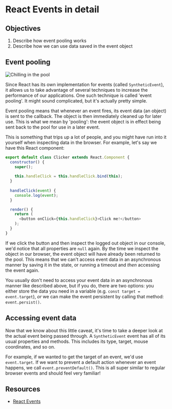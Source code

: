 # React Events in detail

## Objectives

1. Describe how event pooling works
2. Describe how we can use data saved in the event object

## Event pooling
![Chilling in the pool](https://media.giphy.com/media/3ornk83z6oqbWAAUuY/giphy.gif)

Since React has its own implementation for events (called `SyntheticEvent`), it allows us to take advantage of several
techniques to increase the performance of our applications. One such technique is called 'event pooling'. It might sound
complicated, but it's actually pretty simple.
 
Event pooling means that whenever an event fires, its event data (an object) is sent to the callback. The object is then
immediately cleaned up for later use. This is what we mean by 'pooling': the event object is in effect being sent back
to the pool for use in a later event.

This is something that trips up a lot of people, and you might have run into it yourself when inspecting data in the
browser. For example, let's say we have this React component:

```js
export default class Clicker extends React.Component {
  constructor() {
    super();
    
    this.handleClick = this.handleClick.bind(this);
  }
  
  handleClick(event) {
    console.log(event);
  }

  render() {
    return (
      <button onClick={this.handleClick}>Click me!</button>
    );
  }
}
```

If we click the button and then inspect the logged out object in our console, we'd notice that all properties are `null`
again. By the time we inspect the object in our browser, the event object will have already been returned to the pool.
This means that we can't access event data in an asynchronous manner by saving it in the state, or running a timeout and
_then_ accessing the event again.

You usually don't need to access your event data in an asynchronous manner like described above, but if you do, there
are two options: you either store the data you need in a variable (e.g. `const target = event.target`), _or_ we can
make the event persistent by calling that method: `event.persist()`.

## Accessing event data
Now that we know about this little caveat, it's time to take a deeper look at the actual event being passed through. A
`SyntheticEvent` event has all of its usual properties and methods. This includes its type, target, mouse coordinates,
and so on.

For example, if we wanted to get the target of an event, we'd use `event.target`. If we want to prevent a default
action whenever an event happens, we call `event.preventDefault()`. This is all super similar to regular browser events
and should feel very familiar!

## Resources
- [React Events](https://facebook.github.io/react/docs/events.html)
